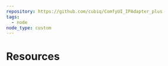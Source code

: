 ```yaml
---
repository: https://github.com/cubiq/ComfyUI_IPAdapter_plus
tags:
  - node
node_type: custom
---
```

# Resources
